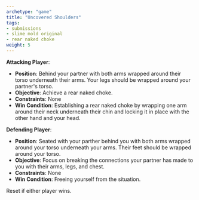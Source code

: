 ```yaml
---
archetype: "game"
title: "Uncovered Shoulders"
tags: 
- submissions
- slime mold original
- rear naked choke
weight: 5
---
```


**Attacking Player**:
  * **Position**: Behind your partner with both arms wrapped around their torso underneath their arms. Your legs should be wrapped around your partner's torso.
  * **Objective**: Achieve a rear naked choke.
  * **Constraints**: None
  * **Win Condition**: Establishing a rear naked choke by wrapping one arm around their neck underneath their chin and locking it in place with the other hand and your head.

**Defending Player**:
  * **Position**: Seated with your parther behind you with both arms wrapped around your torso underneath your arms. Their feet should be wrapped around your torso.
  * **Objective**: Focus on breaking the connections your partner has made to you with their arms, legs, and chest.
  * **Constraints**: None
  * **Win Condition**: Freeing yourself from the situation.

Reset if either player wins.